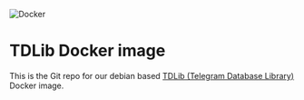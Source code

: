 ![Docker](https://github.com/shitpostingio/tdlib/workflows/Docker/badge.svg)
# TDLib Docker image
This is the Git repo for our debian based [TDLib (Telegram Database Library)](https://github.com/tdlib/td) Docker image. 
